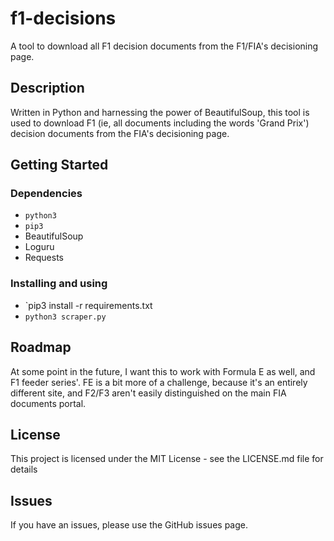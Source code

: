 # f1-decisions

A tool to download all F1 decision documents from the F1/FIA's decisioning page.

## Description

Written in Python and harnessing the power of BeautifulSoup, this tool is used to download F1 (ie, all documents including the words 'Grand Prix') decision documents from the FIA's decisioning page.

## Getting Started

### Dependencies

* `python3`
* `pip3`
* BeautifulSoup
* Loguru
* Requests

### Installing and using

* `pip3 install -r requirements.txt
* `python3 scraper.py`

## Roadmap
At some point in the future, I want this to work with Formula E as well, and F1 feeder series'. FE is a bit more of a challenge, because it's an entirely different site, and F2/F3 aren't easily distinguished on the main FIA documents portal. 

## License

This project is licensed under the MIT License - see the LICENSE.md file for details

## Issues

If you have an issues, please use the GitHub issues page.